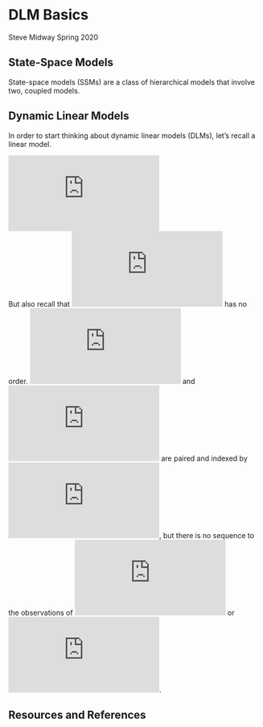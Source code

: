 DLM Basics
================
Steve Midway
Spring 2020

## State-Space Models

State-space models (SSMs) are a class of hierarchical models that
involve two, coupled models.

## Dynamic Linear Models

In order to start thinking about dynamic linear models (DLMs), let’s
recall a linear model.

  
![y\_i = \\alpha + \\beta x\_i +
e\_i](https://latex.codecogs.com/png.latex?y_i%20%3D%20%5Calpha%20%2B%20%5Cbeta%20x_i%20%2B%20e_i
"y_i = \\alpha + \\beta x_i + e_i")  
But also recall that ![i](https://latex.codecogs.com/png.latex?i "i")
has no order. ![y](https://latex.codecogs.com/png.latex?y "y") and
![x](https://latex.codecogs.com/png.latex?x "x") are paired and indexed
by ![i](https://latex.codecogs.com/png.latex?i "i"), but there is no
sequence to the observations of
![y](https://latex.codecogs.com/png.latex?y "y") or
![x](https://latex.codecogs.com/png.latex?x "x").

## Resources and References
